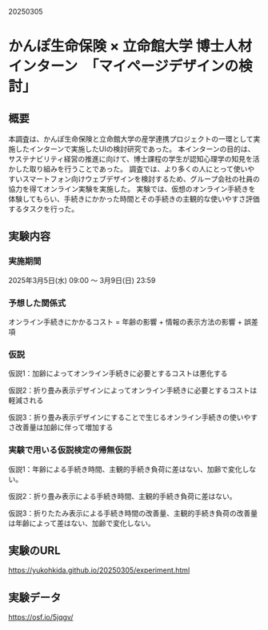 20250305
# かんぽ生命保険 × 立命館大学 博士人材インターン　「マイページデザインの検討」

## 概要

本調査は、かんぽ生命保険と立命館大学の産学連携プロジェクトの一環として実施したインターンで実施したUIの検討研究であった。
本インターンの目的は、サステナビリティ経営の推進に向けて、博士課程の学生が認知心理学の知見を活かした取り組みを行うことであった。
調査では、より多くの人にとって使いやすいスマートフォン向けウェブデザインを検討するため、グループ会社の社員の協力を得てオンライン実験を実施した。
実験では、仮想のオンライン手続きを体験してもらい、手続きにかかった時間とその手続きの主観的な使いやすさ評価するタスクを行った。

## 実験内容

### 実施期間

2025年3月5日(水) 09:00 〜 3月9日(日) 23:59

### 予想した関係式

オンライン手続きにかかるコスト = 年齢の影響 + 情報の表示方法の影響 + 誤差項

### 仮説

仮説1：加齢によってオンライン手続きに必要とするコストは悪化する

仮説2：折り畳み表示デザインによってオンライン手続きに必要とするコストは軽減される

仮説3：折り畳み表示デザインにすることで生じるオンライン手続きの使いやすさ改善量は加齢に伴って増加する

### 実験で用いる仮説検定の帰無仮説

仮説1：年齢による手続き時間、主観的手続き負荷に差はない、加齢で変化しない。

仮説2：折り畳み表示による手続き時間、主観的手続き負荷に差はない。

仮説3：折りたたみ表示による手続き時間の改善量、主観的手続き負荷の改善量は年齢によって差はない、加齢で変化しない。

## 実験のURL

https://yukohkida.github.io/20250305/experiment.html

## 実験データ

https://osf.io/5jqgv/
